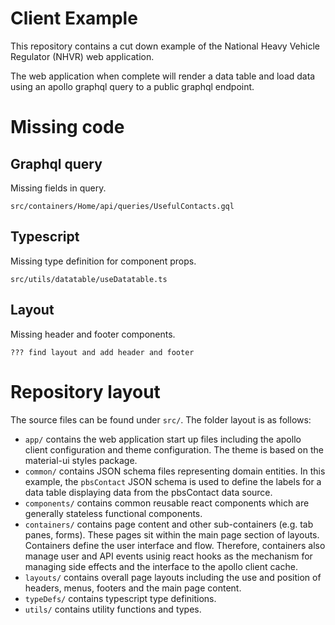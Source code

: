 # Client Example

This repository contains a cut down example of the National Heavy Vehicle Regulator (NHVR) web application.

The web application when complete will render a data table and load data using an apollo graphql query to a public graphql endpoint.

# Missing code

## Graphql query
Missing fields in query.

`src/containers/Home/api/queries/UsefulContacts.gql`

## Typescript
Missing type definition for component props.

`src/utils/datatable/useDatatable.ts`

## Layout
Missing header and footer components.

`??? find layout and add header and footer`

# Repository layout

The source files can be found under `src/`.  The folder layout is as follows:

* `app/` contains the web application start up files including the apollo client configuration and theme configuration.  The theme is based on the material-ui styles package.
* `common/` contains JSON schema files representing domain entities. In this example, the `pbsContact` JSON schema is used to define the labels for a data table displaying data from the pbsContact data source.
* `components/` contains common reusable react components which are generally stateless functional components.
* `containers/` contains page content and other sub-containers (e.g. tab panes, forms). These pages sit within the main page section of layouts. Containers define the user interface and flow.  Therefore, containers also manage user and API events usinig react hooks as the mechanism for managing side effects and the interface to the apollo client cache. 
* `layouts/` contains overall page layouts including the use and position of headers, menus, footers and the main page content.
* `typeDefs/` contains typescript type definitions.
* `utils/` contains utility functions and types.